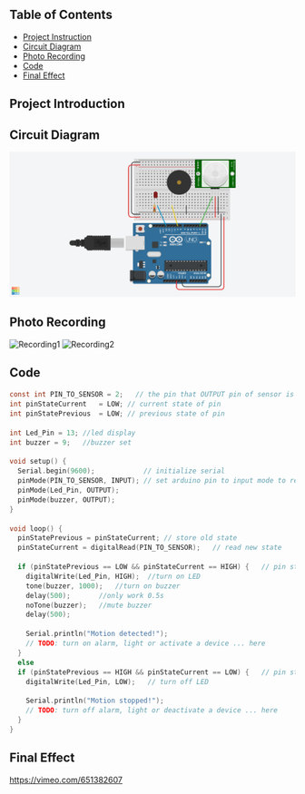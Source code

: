 ## Table of Contents
* [Project Instruction](#project-introduction)
* [Circuit Diagram](#circuit-diagram)
* [Photo Recording](#photo-recording)
* [Code](#code)
* [Final Effect](#final-effect)

## Project Introduction

## Circuit Diagram
![Tinkercad](https://github.com/msc-creative-computing/p-comp-week-1-labs-HarryWuuuuu/blob/69bc29c0c00ad343c35397aadeaa887dd16e48a6/Week%202/Lab%204/Tinkercad.png
)

## Photo Recording
![Recording1](https://github.com/msc-creative-computing/p-comp-week-1-labs-HarryWuuuuu/blob/6e0189ddcfa36e4528839e55c2adf8524dd55708/Week%202/Lab%204/Recording1.png
)
![Recording2](https://github.com/msc-creative-computing/p-comp-week-1-labs-HarryWuuuuu/blob/6e0189ddcfa36e4528839e55c2adf8524dd55708/Week%202/Lab%204/Recording2.png
)

## Code
```c
const int PIN_TO_SENSOR = 2;   // the pin that OUTPUT pin of sensor is connected to
int pinStateCurrent   = LOW; // current state of pin
int pinStatePrevious  = LOW; // previous state of pin

int Led_Pin = 13; //led display
int buzzer = 9;   //buzzer set

void setup() {
  Serial.begin(9600);            // initialize serial
  pinMode(PIN_TO_SENSOR, INPUT); // set arduino pin to input mode to read value from OUTPUT pin of sensor
  pinMode(Led_Pin, OUTPUT);
  pinMode(buzzer, OUTPUT);
}

void loop() {
  pinStatePrevious = pinStateCurrent; // store old state
  pinStateCurrent = digitalRead(PIN_TO_SENSOR);   // read new state
  
  if (pinStatePrevious == LOW && pinStateCurrent == HIGH) {   // pin state change: LOW -> HIGH
    digitalWrite(Led_Pin, HIGH);  //turn on LED
    tone(buzzer, 1000);   //turn on buzzer
    delay(500);       //only work 0.5s
    noTone(buzzer);   //mute buzzer
    delay(500);
    
    Serial.println("Motion detected!");
    // TODO: turn on alarm, light or activate a device ... here
  }
  else
  if (pinStatePrevious == HIGH && pinStateCurrent == LOW) {   // pin state change: HIGH -> LOW
    digitalWrite(Led_Pin, LOW);   // turn off LED
    
    Serial.println("Motion stopped!");
    // TODO: turn off alarm, light or deactivate a device ... here
  }
}
```

## Final Effect
https://vimeo.com/651382607
